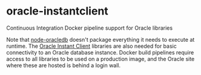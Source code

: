 # oracle-instantclient
Continuous Integration Docker pipeline support for Oracle libraries

Note that [node-oracledb](https://github.com/oracle/node-oracledb) doesn't package everything it needs to execute at runtime. The [Oracle Instant Client](https://www.oracle.com/technetwork/topics/intel-macsoft-096467.html) libraries are also needed for basic connectivity to an Oracle database instance. Docker build pipelines require access to all libraries to be used on a production image, and the Oracle site where these are hosted is behind a login wall. 
